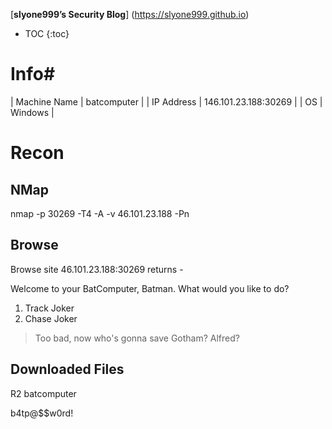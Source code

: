 [**slyone999’s Security Blog**] (https://slyone999.github.io)

[//]: # (# -- 5 spaces before)
[//]: # (## -- 4 spaces before)
[//]: # (### -- 3 spaces before)
[//]: # (#### -- 2 spaces before)
[//]: # (##### -- 1 space before)

* TOC
{:toc}

# Info#

| Machine Name | batcomputer |
| IP Address | 146.101.23.188:30269 |
| OS | Windows |

# Recon

## NMap

nmap -p 30269 -T4 -A -v 46.101.23.188 -Pn


## Browse

Browse site 46.101.23.188:30269 returns -

Welcome to your BatComputer, Batman. What would you like to do?
1. Track Joker
2. Chase Joker
> Too bad, now who's gonna save Gotham? Alfred?

## Downloaded Files
R2 batcomputer

b4tp@$$w0rd!

```

